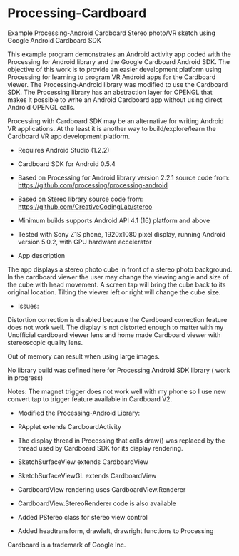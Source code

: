 # Processing-Cardboard
Example Processing-Android Cardboard Stereo photo/VR sketch using Google Android Cardboard SDK

 This example program demonstrates an Android activity app coded with the Processing for Android library and
 the Google Cardboard Android SDK. The objective of this work is to provide an easier 
 development platform using Processing for learning to program VR Android apps for the Cardboard viewer.
 The  Processing-Android library was modified to use the Cardboard SDK.
 The Processing library has an abstraction layer for OPENGL that makes it possible
 to write an Android Cardboard app without using direct Android OPENGL calls. 
 
 Processing with Cardboard SDK may be an alternative for writing Android VR applications. At the least it is
 another way to build/explore/learn the Cardboard VR app development platform.
 
 * Requires Android Studio (1.2.2)
 * Cardboard SDK for Android 0.5.4
 * Based on Processing for Android library version 2.2.1 source code from: https://github.com/processing/processing-android
 * Based on Stereo library source code from: https://github.com/CreativeCodingLab/stereo
 
 * Minimum builds supports Android API 4.1 (16) platform and above
 * Tested with Sony Z1S phone, 1920x1080 pixel display, running Android version 5.0.2, with GPU hardware accelerator
 
 * App description
 
The app displays a stereo photo cube in front of a stereo photo background. In the cardboard viewer the user may change the viewing angle and size of the cube with head movement. A screen tap will bring the cube back to its original location. Tilting the viewer left or right will change the cube size.
 
 * Issues:
 
Distortion correction is disabled because the Cardboard correction feature does not work well.
 The display is not distorted enough to matter with my Unofficial cardboard viewer lens and
 home made Cardboard viewer with stereoscopic quality lens.
 
 Out of memory can result when using large images.
 
 No library build was defined here for Processing Android SDK library ( work in progress)
 
 Notes:
 The magnet trigger does not work well with my phone so I use new convert tap to trigger feature
 available in Cardboard V2.

 * Modified the Processing-Android Library:

 * PApplet extends CardboardActivity
 
 * The display thread in Processing that calls draw() was replaced by the thread used by Cardboard SDK for its display rendering.

 * SketchSurfaceView extends CardboardView

 * SketchSurfaceViewGL extends CardboardView

 * CardboardView rendering uses CardboardView.Renderer

 * CardboardView.StereoRenderer code is also available

 * Added PStereo class for stereo view control
  
 * Added headtransform, drawleft, drawright functions to Processing
 
 
 Cardboard is a trademark of Google Inc.
